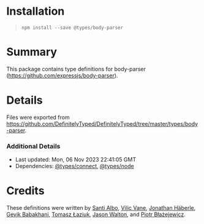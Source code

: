 # Installation
> `npm install --save @types/body-parser`

# Summary
This package contains type definitions for body-parser (https://github.com/expressjs/body-parser).

# Details
Files were exported from https://github.com/DefinitelyTyped/DefinitelyTyped/tree/master/types/body-parser.

### Additional Details
 * Last updated: Mon, 06 Nov 2023 22:41:05 GMT
 * Dependencies: [@types/connect](https://npmjs.com/package/@types/connect), [@types/node](https://npmjs.com/package/@types/node)

# Credits
These definitions were written by [Santi Albo](https://github.com/santialbo), [Vilic Vane](https://github.com/vilic), [Jonathan Häberle](https://github.com/dreampulse), [Gevik Babakhani](https://github.com/blendsdk), [Tomasz Łaziuk](https://github.com/tlaziuk), [Jason Walton](https://github.com/jwalton), and [Piotr Błażejewicz](https://github.com/peterblazejewicz).
